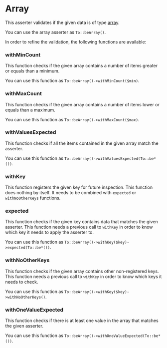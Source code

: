 # Array

This asserter validates if the given data is of type [array](http://php.net/manual/en/language.types.array.php).

You can use the array asserter as `To::beArray()`.

In order to refine the validation, the following functions are available:

### withMinCount

This function checks if the given array contains a number of items greater or equals than a minimum.

You can use this function as `To::beArray()->withMinCount($min)`.

### withMaxCount

This function checks if the given array contains a number of items lower or equals than a maximum.

You can use this function as `To::beArray()->withMaxCount($max)`.

### withValuesExpected

This function checks if all the items contained in the given array match the asserter.

You can use this function as `To::beArray()->withValuesExpected(To::be*())`.

### withKey

This function registers the given key for future inspection. This function does nothing by itself. It needs to be
combined with `expected` or `withNoOtherKeys` functions.

### expected

This function checks if the given key contains data that matches the given asserter. This function needs a
previous call to `withKey` in order to know which key it needs to apply the asserter to.

You can use this function as `To::beArray()->withKey($key)->expected(To::be*())`.

### withNoOtherKeys

This function checks if the given array contains other non-registered keys. This function needs a previous
call to `withKey` in order to know which keys it needs to check.

You can use this function as `To::beArray()->withKey($key)->withNoOtherKeys()`.

### withOneValueExpected

This function checks if there is at least one value in the array that matches the given asserter.

You can use this function as `To::beArray()->withOneValueExpected(To::be*())`.
